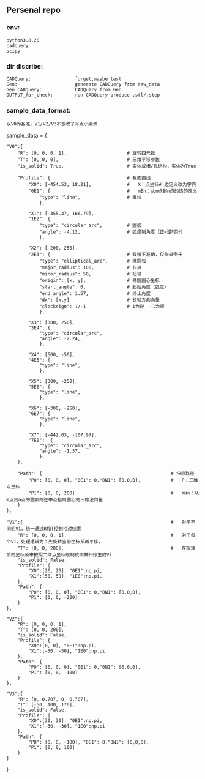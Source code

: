 ## Persenal repo

### env:

    python3.8.20
    cadquery
    scipy
    

### dir discribe:

    CADQuery:                forget,maybe test
    Gen:                     generate CADQuery from raw_data
    Gen_CADquery:            CADQuery from Gen
    OUTPUT_for_check:        run CADQuery produce .stl/.step
    


### sample_data_format:

    以V0为基准，V1/V2/V3不想改了有点小麻烦

sample_data = {

    "V0":{
        "R": [0, 0, 0, 1],                      # 旋转四元数
        "T": [0, 0, 0],                         # 三维平移参数   
        "is_solid": True,                       # 实体或槽/孔结构，实体为True

        "Profile": {                            # 截面曲线
            "X0": [-454.53, 18.21],             #   X：点坐标# 边定义改为字典
            "0E1": {                            #   mEn：从m点到n点的边的定义
                "type": "line",                 # 直线
                },  

            "X1": [-355.47, 166.79], 
            "1E2": {
                "type": "circular_arc",         # 圆弧
                "angle": -4.12,                 # 弧度制角度（正=逆时针）
                },

            "X2": [-200, 250], 
            "2E3": {                            # 数值不准确，仅作举例子
                "type": "elliptical_arc",       # 椭圆弧
                "major_radius": 100,            # 长轴
                "minor_radius": 50,             # 短轴
                "origin": [x, y],               # 椭圆圆心坐标
                "start_angle": 0,               # 起始角度（弧度）
                "end_angle": 1.57,              # 终止角度
                "dx": [x,y]                     # 长轴方向向量
                "clocksign": 1/-1               # 1为逆  -1为顺
                },

            "X3": [300, 250], 
            "3E4": {
                "type": "circular_arc",         
                "angle": -2.24,                 
                },

            "X4": [500, -50], 
            "4E5": {                            
                "type": "line",                 
                },

            "X5": [300, -250], 
            "5E6": {                            
                "type": "line",                 
                },

            "X6": [-300, -250], 
            "6E7": {                            
                "type": "line",                 
                },

            "X7": [-442.03, -107.97], 
            "7E0":  {
                "type": "circular_arc",         
                "angle": -1.37,                 
                },
        },        

        "Path": {                                               # 扫掠路径
            "P0": [0, 0, 0], "0E1": 0,"0N1": [0,0,0],           #   P：三维点坐标
            "P1": [0, 0, 200]                                   #   mNn：从m点到n点的圆弧的弦中点指向圆心的三维法向量
        }        
    },
    
    "V1":{                                                      #   对于不同的Vi，统一通过R和T控制相对位置
        "R": [0, 0, 0, 1],                                      #   对于每个Vi，处理逻辑为：先旋转当前坐标系再平移，
        "T": [0, 0, 200],                                       #   在旋转后的坐标系中按照二维点坐标绘制截面并扫掠生成Vi
        "is_solid": False,
        "Profile": {
            "X0":[20, 20], "0E1":np.pi,
            "X1":[50, 50], "1E0":np.pi, 
        },
        "Path": {
            "P0": [0, 0, 0], "0E1": 0,"0N1": [0,0,0],
            "P1": [0, 0, -200]
        }
    },
    
    "V2":{
        "R": [0, 0, 0, 1],
        "T": [0, 0, 200],
        "is_solid": False,
        "Profile": {
            "X0":[0, 0], "0E1":np.pi,
            "X1":[-50, -50], "1E0":np.pi
        },
        "Path": {
            "P0": [0, 0, 0], "0E1": 0,"0N1": [0,0,0],
            "P1": [0, 0, -100]
        }
    },
    
    "V3":{
        "R": [0, 0.707, 0, 0.707],
        "T": [-50, 100, 170],
        "is_solid": False,
        "Profile": {
            "X0":[30, 30], "0E1":np.pi,
            "X1":[-30, -30], "1E0":np.pi
        },
        "Path": {
            "P0": [0, 0, -100], "0E1": 0,"0N1": [0,0,0],
            "P1": [0, 0, 100]
        }        
    }
}
